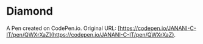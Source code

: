 # Diamond

A Pen created on CodePen.io. Original URL: [https://codepen.io/JANANI-C-IT/pen/QWXrXaZ](https://codepen.io/JANANI-C-IT/pen/QWXrXaZ).

